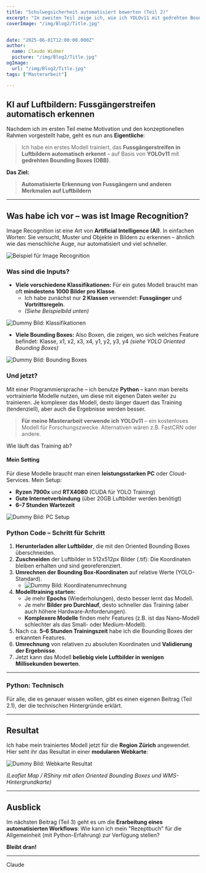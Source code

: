 ```yaml
---
title: "Schulwegsicherheit automatisiert bewerten (Teil 2)"
excerpt: "Im zweiten Teil zeige ich, wie ich YOLOv11 mit gedrehten Bounding Boxes auf Luftbilder anwende, um Fussgängerstreifen automatisiert zu erkennen – und damit den ersten Schritt zur KI-gestützten Schulwegklassifikation mache."
coverImage: "/img/Blog2/Title.jpg"


date: "2025-06-01T12:00:00.000Z"
author:
  name: Claude Widmer
  picture: "/img/Blog2/Title.jpg"
ogImage:
  url: "/img/Blog2/Title.jpg"
tags: ["Masterarbeit"]

---
```

## KI auf Luftbildern: **Fussgängerstreifen automatisch erkennen**

Nachdem ich im ersten Teil meine Motivation und den konzeptionellen Rahmen vorgestellt habe, geht es nun ans **Eigentliche**:

> Ich habe ein erstes Modell trainiert, das **Fussgängerstreifen in Luftbildern automatisch erkennt** – auf Basis von **YOLOv11** mit **gedrehten Bounding Boxes (OBB)**.

**Das Ziel:**
> **Automatisierte Erkennung von Fussgängern und anderen Merkmalen auf Luftbildern**

---


## Was habe ich vor – was ist **Image Recognition**?

Image Recognition ist eine Art von **Artificial Intelligence (AI)**. In einfachen Worten: Sie versucht, Muster und Objekte in Bildern zu erkennen – ähnlich wie das menschliche Auge, nur automatisiert und viel schneller.

![Beispiel für Image Recognition](https://dummyimage.com/600x200/cccccc/000000&text=Image+Recognition+Beispiel)

### Was sind die **Inputs**?
- **Viele verschiedene Klassifikationen:** Für ein gutes Modell braucht man oft **mindestens 1000 Bilder pro Klasse**.
  - Ich habe zunächst nur **2 Klassen** verwendet: **Fussgänger** und **Vortrittsregeln**.
  - *(Siehe Beispielbild unten)*

![Dummy Bild: Klassifikationen](https://dummyimage.com/400x200/cccccc/000000&text=Klassifikationen)

- **Viele Bounding Boxes:** Also Boxen, die zeigen, wo sich welches Feature befindet: Klasse, x1, x2, x3, x4, y1, y2, y3, y4 *(siehe YOLO Oriented Bounding Boxes)*

![Dummy Bild: Bounding Boxes](https://dummyimage.com/400x200/cccccc/000000&text=Bounding+Boxes)

### Und jetzt?

Mit einer Programmiersprache – ich benutze **Python** – kann man bereits vortrainierte Modelle nutzen, um diese mit eigenen Daten weiter zu trainieren. Je komplexer das Modell, desto länger dauert das Training (tendenziell), aber auch die Ergebnisse werden besser.

> **Für meine Masterarbeit verwende ich YOLOv11** – ein kostenloses Modell für Forschungszwecke. Alternativen wären z.B. FastCRN oder andere.

Wie läuft das Training ab?

#### Mein Setting
Für diese Modelle braucht man einen **leistungsstarken PC** oder Cloud-Services. Mein Setup:
- **Ryzen 7900x** und **RTX4080** (CUDA für YOLO Training)
- **Gute Internetverbindung** (über 20GB Luftbilder werden benötigt)
- **6–7 Stunden Wartezeit**

![Dummy Bild: PC Setup](https://dummyimage.com/400x200/cccccc/000000&text=Mein+PC+Setup)

### **Python Code – Schritt für Schritt**

1. **Herunterladen aller Luftbilder**, die mit den Oriented Bounding Boxes überschneiden.
2. **Zuschneiden** der Luftbilder in 512x512px Bilder (.tif): Die Koordinaten bleiben erhalten und sind georeferenziert.
3. **Umrechnen der Bounding Box-Koordinaten** auf relative Werte (YOLO-Standard).
   - ![Dummy Bild: Koordinatenumrechnung](https://dummyimage.com/400x200/cccccc/000000&text=Koordinatenumrechnung)
4. **Modelltraining starten:**
   - Je mehr **Epochs** (Wiederholungen), desto besser lernt das Modell.
   - Je mehr **Bilder pro Durchlauf**, desto schneller das Training (aber auch höhere Hardware-Anforderungen).
   - **Komplexere Modelle** finden mehr Features (z.B. ist das Nano-Modell schlechter als das Small- oder Medium-Modell).
5. Nach ca. **5–6 Stunden Trainingszeit** habe ich die Bounding Boxes der erkannten Features.
6. **Umrechnung** von relativen zu absoluten Koordinaten und **Validierung der Ergebnisse**.
7. Jetzt kann das Modell **beliebig viele Luftbilder in wenigen Millisekunden bewerten**.

---

### **Python: Technisch**

Für alle, die es genauer wissen wollen, gibt es einen eigenen Beitrag (Teil 2.1), der die technischen Hintergründe erklärt.

---

## **Resultat**

Ich habe mein trainiertes Modell jetzt für die **Region Zürich** angewendet. Hier seht ihr das Resultat in einer **modularen Webkarte**:

![Dummy Bild: Webkarte Resultat](https://dummyimage.com/600x300/cccccc/000000&text=Webkarte+mit+Bounding+Boxes)

*(Leaflet Map / RShiny mit allen Oriented Bounding Boxes und WMS-Hintergrundkarte)*

---

## **Ausblick**

Im nächsten Beitrag (Teil 3) geht es um die **Erarbeitung eines automatisierten Workflows**: Wie kann ich mein "Rezeptbuch" für die Allgemeinheit (mit Python-Erfahrung) zur Verfügung stellen?

**Bleibt dran!**

---
Claude